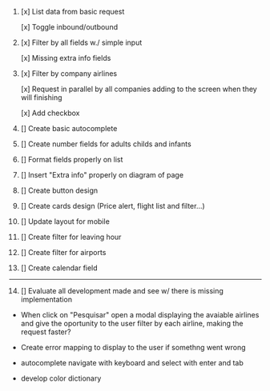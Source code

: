 1. [x] List data from basic request

   [x] Toggle inbound/outbound

2. [x] Filter by all fields w./ simple input

   [x] Missing extra info fields

3. [x] Filter by company airlines

   [x] Request in parallel by all companies adding to the screen when they will finishing

   [x] Add checkbox

4. [] Create basic autocomplete

5. [] Create number fields for adults childs and infants

6. [] Format fields properly on list

7. [] Insert "Extra info" properly on diagram of page

8. [] Create button design

9. [] Create cards design (Price alert, flight list and filter...)

10. [] Update layout for mobile

11. [] Create filter for leaving hour

12. [] Create filter for airports

13. [] Create calendar field

---

14. [] Evaluate all development made and see w/ there is missing implementation

- When click on "Pesquisar" open a modal displaying the avaiable airlines and give the oportunity to the user filter by each airline, making the request faster?

- Create error mapping to display to the user if somethng went wrong

- autocomplete navigate with keyboard and select with enter and tab

- develop color dictionary
